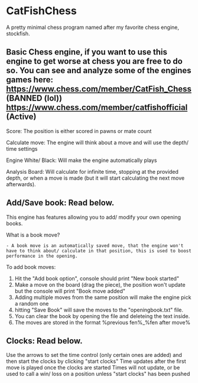# CatFishChess
A pretty minimal chess program named after my favorite chess engine, stockfish.


Basic Chess engine, if you want to use this engine to get worse at chess you are free to do so.
You can see and analyze some of the engines games here: https://www.chess.com/member/CatFish_Chess (BANNED (lol))
https://www.chess.com/member/catfishofficial (Active)
----------------------------------------------------------------------------------------------------

Score: The position is either scored in pawns or mate count
    
Calculate move: The engine will think about a move and will use the depth/ time settings
    
Engine White/ Black: Will make the engine automatically plays

Analysis Board: Will calculate for infinite time, stopping at the provided depth, or when a move is made (but it will start calculating the next move afterwards).

Add/Save book: Read below.
----------------------------------------------------------------------------------------------------
This engine has features allowing you to add/ modify your own opening books.

What is a book move?

    - A book move is an automatically saved move, that the engine won't have to think about/ calculate in that position, this is used to boost performance in the opening.

To add book moves:

1) Hit the "Add book option", console should print "New book started"
2) Make a move on the board (drag the piece), the position won't update but the console will print "Book move added"
3) Adding multiple moves from the same position will make the engine pick a random one
4) hitting "Save Book" will save the moves to the "openingbook.txt" file.
5) You can clear the book by opening the file and deleteing the text inside.
6) The moves are stored in the format %previous fen%_%fen after move%

Clocks: Read below.
----------------------------------------------------------------------------------------------------
Use the arrows to set the time control (only certain ones are added) and then start the clocks by clicking "start clocks"
Time updates after the first move is played once the clocks are started
Times will not update, or be used to call a win/ loss on a position unless "start clocks" has been pushed
